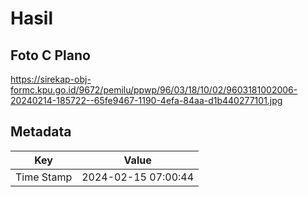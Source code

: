 # Hasil

## Foto C Plano

https://sirekap-obj-formc.kpu.go.id/9672/pemilu/ppwp/96/03/18/10/02/9603181002006-20240214-185722--65fe9467-1190-4efa-84aa-d1b440277101.jpg


## Metadata

| Key        | Value               |
| ---------- | ------------------- |
| Time Stamp | 2024-02-15 07:00:44 |



